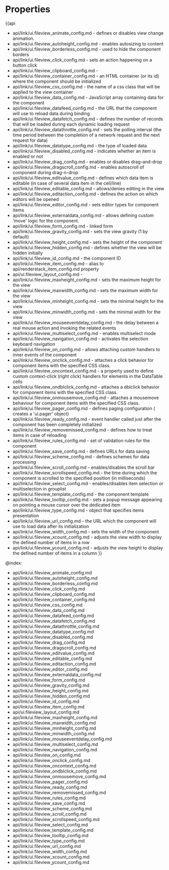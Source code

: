 Properties
==========

{{api
- api/link/ui.fileview_animate_config.md - defines or disables view change animation.
- api/link/ui.fileview_autoheight_config.md - enables autosizing to content
- api/link/ui.fileview_borderless_config.md - used to hide the component borders
- api/link/ui.fileview_click_config.md - sets an action happening on a button click
- api/link/ui.fileview_clipboard_config.md - 
- api/link/ui.fileview_container_config.md - an HTML container (or its id) where the component should be initialized
- api/link/ui.fileview_css_config.md - the name of a css class that will be applied to the view container
- api/link/ui.fileview_data_config.md - JavaScript array containing data for the component
- api/link/ui.fileview_datafeed_config.md - the URL that the component will use to reload data during binding
- api/link/ui.fileview_datafetch_config.md - defines the number of records that will be loaded during each dynamic loading request
- api/link/ui.fileview_datathrottle_config.md - sets the polling interval (the time period between the completion of a network request and the next request for data)
- api/link/ui.fileview_datatype_config.md - the type of loaded data
- api/link/ui.fileview_disabled_config.md - indicates whether an item is enabled or not
- api/link/ui.fileview_drag_config.md - enables or disables drag-and-drop
- api/link/ui.fileview_dragscroll_config.md - enables autoscroll of component during drag-n-drop
- api/link/ui.fileview_editvalue_config.md - defines which data item is editable (in case of several data item in the cell/line)
- api/link/ui.fileview_editable_config.md - allows/denies editing in the view
- api/link/ui.fileview_editaction_config.md - defines the action on which editors will be opened
- api/link/ui.fileview_editor_config.md - sets editor types for component items
- api/link/ui.fileview_externaldata_config.md - allows defining custom 'move' logic for the component.
- api/link/ui.fileview_form_config.md - linked form
- api/link/ui.fileview_gravity_config.md - sets the view gravity (1 by default)
- api/link/ui.fileview_height_config.md - sets the height of the component
- api/link/ui.fileview_hidden_config.md - defines whether the view will be hidden initially
- api/link/ui.fileview_id_config.md - the component ID
- api/link/ui.fileview_item_config.md - alias to api/renderstack_item_config.md property
- api/ui.fileview_layout_config.md - 
- api/link/ui.fileview_maxheight_config.md - sets the maximum height for the view
- api/link/ui.fileview_maxwidth_config.md - sets the maximum width for the view
- api/link/ui.fileview_minheight_config.md - sets the minimal height for the view
- api/link/ui.fileview_minwidth_config.md - sets the minimal width for the view
- api/link/ui.fileview_mouseeventdelay_config.md - the delay between a real mouse action and invoking the related events
- api/link/ui.fileview_multiselect_config.md - enables multiselect mode
- api/link/ui.fileview_navigation_config.md - activates the selection keyboard navigation
- api/link/ui.fileview_on_config.md - allows attaching custom handlers to inner events of the component
- api/link/ui.fileview_onclick_config.md - attaches a click behavior for component items with the specified CSS class.
- api/link/ui.fileview_oncontext_config.md - a property used to define custom context-click (right click) handlers for elements in the DataTable cells<br>
- api/link/ui.fileview_ondblclick_config.md - attaches a dblclick behavior for component items with the specified CSS class.
- api/link/ui.fileview_onmousemove_config.md - attaches a mousemove behaviour for component items with the specified CSS class.
- api/link/ui.fileview_pager_config.md - defines paging configuration ( creates a 'ui.pager' object)
- api/link/ui.fileview_ready_config.md - event handler called just after the component has been completely initialized
- api/link/ui.fileview_removemissed_config.md - defines how to treat items in case of reloading
- api/link/ui.fileview_rules_config.md - set of validation rules for the component
- api/link/ui.fileview_save_config.md - defines URLs for data saving
- api/link/ui.fileview_scheme_config.md - defines schemes for data processing
- api/link/ui.fileview_scroll_config.md - enables/disables the scroll bar
- api/link/ui.fileview_scrollspeed_config.md - the time during which the component is scrolled to the specified position (in milliseconds)
- api/link/ui.fileview_select_config.md - enables/disables item selection or multiselection in grouplist
- api/link/ui.fileview_template_config.md - the component template
- api/link/ui.fileview_tooltip_config.md - sets a popup message appearing on pointing a mouse cursor over the dedicated item
- api/link/ui.fileview_type_config.md - object that specifies items presentation
- api/link/ui.fileview_url_config.md - the URL which the component will use to load data after its initialization
- api/link/ui.fileview_width_config.md - sets the width of the component
- api/link/ui.fileview_xcount_config.md - adjusts the view width to display the defined number of items in a row
- api/link/ui.fileview_ycount_config.md - adjusts the view height to display the defined number of items in a column
}}

@index:
- api/link/ui.fileview_animate_config.md
- api/link/ui.fileview_autoheight_config.md
- api/link/ui.fileview_borderless_config.md
- api/link/ui.fileview_click_config.md
- api/link/ui.fileview_clipboard_config.md
- api/link/ui.fileview_container_config.md
- api/link/ui.fileview_css_config.md
- api/link/ui.fileview_data_config.md
- api/link/ui.fileview_datafeed_config.md
- api/link/ui.fileview_datafetch_config.md
- api/link/ui.fileview_datathrottle_config.md
- api/link/ui.fileview_datatype_config.md
- api/link/ui.fileview_disabled_config.md
- api/link/ui.fileview_drag_config.md
- api/link/ui.fileview_dragscroll_config.md
- api/link/ui.fileview_editvalue_config.md
- api/link/ui.fileview_editable_config.md
- api/link/ui.fileview_editaction_config.md
- api/link/ui.fileview_editor_config.md
- api/link/ui.fileview_externaldata_config.md
- api/link/ui.fileview_form_config.md
- api/link/ui.fileview_gravity_config.md
- api/link/ui.fileview_height_config.md
- api/link/ui.fileview_hidden_config.md
- api/link/ui.fileview_id_config.md
- api/link/ui.fileview_item_config.md
- api/ui.fileview_layout_config.md
- api/link/ui.fileview_maxheight_config.md
- api/link/ui.fileview_maxwidth_config.md
- api/link/ui.fileview_minheight_config.md
- api/link/ui.fileview_minwidth_config.md
- api/link/ui.fileview_mouseeventdelay_config.md
- api/link/ui.fileview_multiselect_config.md
- api/link/ui.fileview_navigation_config.md
- api/link/ui.fileview_on_config.md
- api/link/ui.fileview_onclick_config.md
- api/link/ui.fileview_oncontext_config.md
- api/link/ui.fileview_ondblclick_config.md
- api/link/ui.fileview_onmousemove_config.md
- api/link/ui.fileview_pager_config.md
- api/link/ui.fileview_ready_config.md
- api/link/ui.fileview_removemissed_config.md
- api/link/ui.fileview_rules_config.md
- api/link/ui.fileview_save_config.md
- api/link/ui.fileview_scheme_config.md
- api/link/ui.fileview_scroll_config.md
- api/link/ui.fileview_scrollspeed_config.md
- api/link/ui.fileview_select_config.md
- api/link/ui.fileview_template_config.md
- api/link/ui.fileview_tooltip_config.md
- api/link/ui.fileview_type_config.md
- api/link/ui.fileview_url_config.md
- api/link/ui.fileview_width_config.md
- api/link/ui.fileview_xcount_config.md
- api/link/ui.fileview_ycount_config.md

